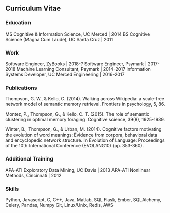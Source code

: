 ## Curriculum Vitae

### Education

MS Cognitive & Information Science, UC Merced            | 2014
BS Cognitive Science (Magna Cum Laude), UC Santa Cruz    | 2011

### Work

Software Engineer, ZyBooks                           | 2018-?
Software Engineer, Psymark                           | 2017-2018
Machine Learning Consultant, Psymark                 | 2014-2017
Information Systems Developer, UC Merced Engineering | 2016-2017

### Publications

Thompson, G. W., & Kello, C. (2014). Walking across Wikipedia: a scale-free network model of semantic memory retrieval. Frontiers in psychology, 5, 86.

Montez, P., Thompson, G., & Kello, C. T. (2015). The role of semantic clustering in optimal memory foraging. Cognitive science, 39(8), 1925-1939.

Winter, B., Thompson, G., & Urban, M. (2014). Cognitive factors motivating the evolution of word meanings: Evidence from corpora, behavioral data and encyclopedic network structure. In Evolution of Language: Proceedings of the 10th International Conference (EVOLANG10) (pp. 353-360).

### Additional Training

APA-ATI Exploratory Data Mining, UC Davis | 2013
APA-ATI Nonlinear Methods, Cincinnati     | 2012

### Skills

Python, Javascript, C, C++, Java, Matlab, SQL
Flask, Ember, SQLAlchemy, Celery, Pandas, Numpy
Git, Linux/Unix, Redis, AWS
